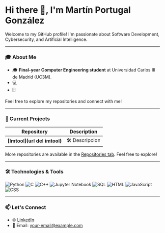 # Hi there 👋, I'm Martín Portugal González

Welcome to my GitHub profile! I'm passionate about Software Development, Cybersecurity, and Artificial Intelligence. 

---

### 🎓 About Me
- 🎓 **Final-year Computer Engineering student** at Universidad Carlos III de Madrid (UC3M).
- 💻 
- 🗄️ 

Feel free to explore my repositories and connect with me!

---

### 🔭 Current Projects

| Repository | Description |
|------------|-------------|
| **[Imtool](url del imtool)** | 🛠️ Descripcion |


More repositories are available in the [Repositories tab](url). Feel free to explore!

---

### 🛠️ Technologies & Tools

![Python](https://img.shields.io/badge/-Python-3776AB?logo=python&logoColor=white&style=flat)
![C](https://img.shields.io/badge/-C-A8B9CC?logo=c&logoColor=black&style=flat)
![C++](https://img.shields.io/badge/-C++-00599C?logo=c%2B%2B&logoColor=white&style=flat)
![Jupyter Notebook](https://img.shields.io/badge/-Jupyter%20Notebook-F37626?logo=jupyter&logoColor=white&style=flat)
![SQL](https://img.shields.io/badge/-SQL-4479A1?logo=MySQL&logoColor=white&style=flat)
![HTML](https://img.shields.io/badge/-HTML-E34F26?logo=html5&logoColor=white&style=flat)
![JavaScript](https://img.shields.io/badge/-JavaScript-F7DF1E?logo=javascript&logoColor=black&style=flat)
![CSS](https://img.shields.io/badge/-CSS-1572B6?logo=css3&logoColor=white&style=flat)

---

### 📫 Let's Connect

- 🌐 [LinkedIn](https://linkedin.com/in/your-profile)
- 📧 Email: [your-email@example.com](mailto:your-email@example.com)

